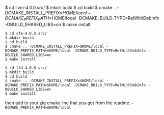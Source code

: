 $ cd llvm-4.0.0.src/
$ mkdir build
$ cd build
$ cmake .. -DCMAKE_INSTALL_PREFIX=$HOME/local -DCMAKE_PREFIX_PATH=$HOME/local -DCMAKE_BUILD_TYPE=RelWithDebInfo -DBUILD_SHARED_LIBS=on
$ make install

```
$ cd cfe-4.0.0.src/
$ mkdir build
$ cd build
$ cmake .. -DCMAKE_INSTALL_PREFIX=$HOME/local -DCMAKE_PREFIX_PATH=$HOME/local -DCMAKE_BUILD_TYPE=RelWithDebInfo -DBUILD_SHARED_LIBS=on
$ make install
```

```
$ cd lld-4.0.0.src/
$ mkdir build
$ cd build
$ cmake .. -DCMAKE_INSTALL_PREFIX=$HOME/local -DCMAKE_PREFIX_PATH=$HOME/local -DCMAKE_BUILD_TYPE=RelWithDebInfo -DBUILD_SHARED_LIBS=on
$ make install
```

then add to your zig cmake line that you got from the readme:
`-DCMAKE_PREFIX_PATH=$HOME/local`

